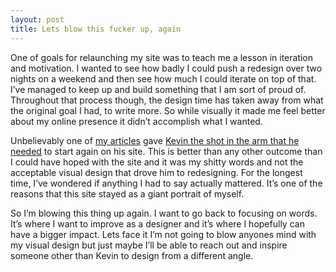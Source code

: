 ```yaml
---
layout: post
title: Lets blow this fucker up, again
---
```


One of goals for relaunching my site was to teach me a lesson in iteration and motivation. I wanted to see how badly I could push a redesign over two nights on a weekend and then see how much I could iterate on top of that. I’ve managed to keep up and build something that I am sort of proud of. Throughout that process though, the design time has taken away from what the original goal I had, to write more. So while visually it made me feel better about my online presence it didn’t accomplish what I wanted.

Unbelievably one of [my articles](http://kylefiedler.com/2015/02/22/launching-incomplete.html) gave [Kevin the shot in the arm that he needed](http://chuise.com/2015/03/18/self-destruction/) to start again on his site. This is better than any other outcome than I could have hoped with the site and it was my shitty words and not the acceptable visual design that drove him to redesigning. For the longest time, I’ve wondered if anything I had to say actually mattered. It’s one of the reasons that this site stayed as a giant portrait of myself.

So I’m blowing this thing up again. I want to go back to focusing on words. It’s where I want to improve as a designer and it’s where I hopefully can have a bigger impact. Lets face it I’m not going to blow anyones mind with my visual design but just maybe I’ll be able to reach out and inspire someone other than Kevin to design from a different angle.
